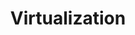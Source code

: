 ---
title: "Virtualization"
description: "Packaged operating system that can run on top of a “host” operating system."
slug: "virtualization"
image: virtualizationIcon.png
style:
  background: "#000000"
  color: "#fff"
---